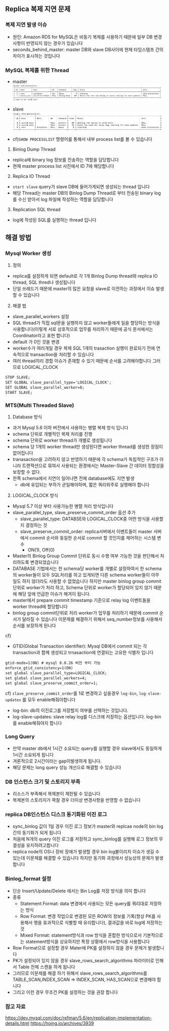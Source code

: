 
## Replica 복제 지연 문제

### 복제 지연 발생 이슈

- 원인: Amazon RDS for MySQL은 비동기 복제를 사용하기 때문에 일부 DB 변경 사항이 반영되지 않는 경우가 있습니다
- seconds_behind_master: master DB와 slave DB사이에 현재 타임스탬프 간의 차이가 표시하는 것입니다

### MySQL 복제를 위한 Thread
- master
![master-process-list](replica-img/master-show-processlist.png)

- slave
![slave-process-list](replica-img/slave-show-porcesslist.png)

- cf)`SHOW PROCESSLIST` 명령어를 통해서 내부 process list를 볼 수 있습니다

1. Binlog Dump Thread
- replica에 binary log 정보를 전송하는 역할을 담당합니다
- 현재 master process list 사진에서 ID 7에 해당합니다

2. Replica IO Thread
- `start slave` query가 slave DB에 들어가게되면 생성되는 thread 입니다
- 해당 Thread는 master DB의 Binlog Dump Thread로 부터 전송된 binary log를 수신 받아서 log 파일에 작성하는 역할을 담당합니다

3. Replication SQL thread
- log에 작성된 SQL를 실행하는 thread 입니다


## 해결 방법

### Mysql Worker 생성

1. 정의
- replica를 설정하게 되면 default로 각 1개 Binlog Dump thread와 replica IO thread, SQL thred나 생성됩니다
- 단일 쓰레드기 때문에 master의 많은 요청을 slave로 이전하는 과정에서 이슈 발생할 수 있습니다

2. 해결 법
- slave_parallel_workers 설정
- SQL thread가 직접 sql문을 실행하지 않고 worker들에게 일을 할당하는 방식을 사용합니다(이렇게 서로 상호적으로 업무를 처리하기 때문에 공식 문서에서는 Coordinator라고 표현 합니다)
- default 가 0인 것을 변경
- worker수가 여러개일 경우 복제 SQL 1개의 trasaction 실행이 완료되기 전에 연속적으로 transaction을 처리할 수 있습니다
- 여러 thread끼리 경합 이슈가 존재할 수 있기 때문에 순서를 고려해야합니다 그러므로  LOGICAL_CLOCK

```
STOP SLAVE;
SET GLOBAL slave_parallel_type='LOGICAL_CLOCK';
SET GLOBAL slave_parallel_worker=8;
START SLAVE;
```

### MTS(Multi Threaded Slave)

1. Database 방식

- 과거 Mysql 5.6 이하 버전에서 사용하는 병렬 복제 방식 입니다
- schema 단위로 개별적인 복제 처리를 진행
- schema 단위로 worker thread가 개별로 생성됩니다
- schema 당 1개의 worker thread만 생성된다면 worker thread를 생성한 장점이 없어집니다
- tranasaction을 고려하지 않고 반영하기 때문에 각 schema가 독립적인 구조가 아니라 트랜잭션으로 묶여서 사용되는 환경에서는 Master-Slave 간 데이터 정합성을 보장할 수 없다.
- 한쪽 schema에서 지연이 일어나면 전체 database에도 지연 발생
  - db에 유입되는 부하가 균일해야하며, 짧은 쿼리위주로 실행해야 합니다

2. LOGICAL_CLOCK 방식

- Mysql 5.7 이상 부터 사용가능한 병렬 처리 방식입니다
- slave_parallel_type, slave_preserve_commit_order 옵션 추가
  - slave_parallel_type: DATABSE와 LOGICAL_CLOCK중 어떤 방식을 사용할지 결정하는 것 
  - slave_preserve_commit_order: replica서버에서 이벤트들이 master 서버에서 commit 순서와 동일한 순서로 commit 할 것인지를 제어하는 시스템 변수
    - ON(1), Off(0)
- Master의 Binlog Group Commit 단위로 동시 수행 여부 가능한 것을 판단해서 처리하도록 변경되었습니다
- DATABASE 기법에서는 한 schema당 worker를 개별로 설정하여서 한 schema의 worker들이 모두 SQL처리를 하고 있게되면 다른 schema worker들이 아무 일도 하지 않더라도 사용할 수 없었습니다 하지만 master binlog group commit 단위로 worker가 처리 하고, Schema 단위로 worker가 할당되어 있지 않기 때문에 해당 앞에 언급한 이슈가 해겨이 됩니다.
- master에서 prepare commit timestamp 기준으로 relay log 이벤트들을 worker thread에 할당합니다
- binlog group commit단위로 처리 worker가 업무를 처리하기 때문에 commit 순서가 달라질 수 있습니다 이문제를 해결하기 위해서 seq_number정보를 사용해서 순서를 보장하게 된니다

cf) 
- GTID(Global Transaction identifier): Mysql DB에서 commit 되는 각 transaction과 함께 생성되고 trnasaction에 연결되는 고유한 식별자 입니다

```
gtid-mode=1(ON) # mysql 8.0.26 버전 부터 가능
enforce_gtid_consistency=1(ON)
set global slave_parallel_type=LOGICAL_CLOCK;
set global slave_parallel_workers=4;
set global slave_preserve_commit_order=1;
```

cf) `slave_preserve_commit_order`를 1로 변경하고 싶을경우 `log-bin`, `log-slave-updates` 를 모두 enable해줘야합니다
- log-bin: db의 이진로그를 저장할지 여부를 선택하는 것입니다. 
- log-slave-updates: slave relay log를 디스크에 저장하는 옵션입니다. log-bin를 enable해줘야지 합니다

### Long Query

- 만약 master db에서 1시간 소요되는 query를 실행할 경우 slave에서도 동일하게 1시간 소요되게 됩니다
- 겨론적으로 2시간이라는 gap이발생하게 됩니다.
- 해당 문제는 long query 성능 개선으로 해결할 수 있습니다

### DB 인스턴스 크기 및 스토리지 부족
- 리소스가 부족해서 복제본이 제한될 수 있습니다
- 복제본의 스토리지가 꽉찰 경우 더이상 변경사항을 반영할 수 없습니다

### replica DB인스턴스 디스크 동기화된 이진 로그
- sync_binlog 값이 1일 경우 이진 로그 정보가 master와 replcae node의 bin log간의 동기화가 되게 됩니다
- 처음에 N개의 query 이진 로그를 저장하고 sync_binlog를 실행해 로그 정보의 무결성을 유지하려고합니다
- replica node의 OS나 장비 장애가 발생할 경우 bin log불이리치 이슈가 생길 수 있는데 이문제를 해결할 수 있습니다 하지만 동기화 과정에서 성능상의 문제가 발생합니다

### Binlog_format 설정
- 단순 Insert/Update/Delete 에서는 Bin Log를 저장 방식을 의미 합니다
- 종류 
  - Statement Format: data 변경에서 사용되는 모든 query를 쿼리대로 저장하는 방식
  - Row Format: 변경 작업으로 변경된 모든 ROW의 정보를 기록(항상 PK를 사용해서 행을 효과적으로 식별할 때 유리합니다), 결과값을 바로 log에 저장하는 것
  - Mixed Format: statement방식과 row 방식을 혼합한 방식으로서 기본적으로는 statement방식을 상요하지만 특정 상황에서 row방식을 사용합니다
- Row Format으로 설정할 경우 Mater에 PK를 설정하지 않을 경우 문제가 발생합니다
- PK가 설정되어 있지 않을 경우 slave_rows_search_algorithms 파라미터로 인해서 Table 전체 스캔을 하게 됩니다
- 그러므로 이문제를 해결 하기 위해서 slave_rows_search_algorithms를 TABLE_SCAN,INDEX_SCAN => INDEX_SCAN, HAS_SCAN으로 변경해야 합니다
- 그리고 이런 경우 무조건 PK를 설정하는 것을 권장 합니다

### 참고 자료
https://dev.mysql.com/doc/refman/5.6/en/replication-implementation-details.html
https://hoing.io/archives/3939